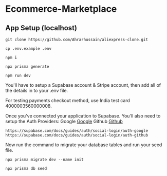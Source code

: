 # Ecommerce-Marketplace

## App Setup (localhost)

```
git clone https://github.com/Ahrarhussain/aliexpress-clone.git

cp .env.example .env

npm i

npx prisma generate

npm run dev
```

You'll have to setup a Supabase account & Stripe account, then add all of the details in to your .env file.

For testing payments checkout method, use India test card 4000003560000008.

Once you've connected your application to Supabase. You'll also need to setup the Auth Providers:
    Google [Google](https://cloud.google.com)
    Github [Github](https://github.com/settings/developers)
    
    https://supabase.com/docs/guides/auth/social-login/auth-google
    https://supabase.com/docs/guides/auth/social-login/auth-github
    
Now run the command to migrate your database tables and run your seed file.
    
```
npx prisma migrate dev --name init

npx prisma db seed
```

